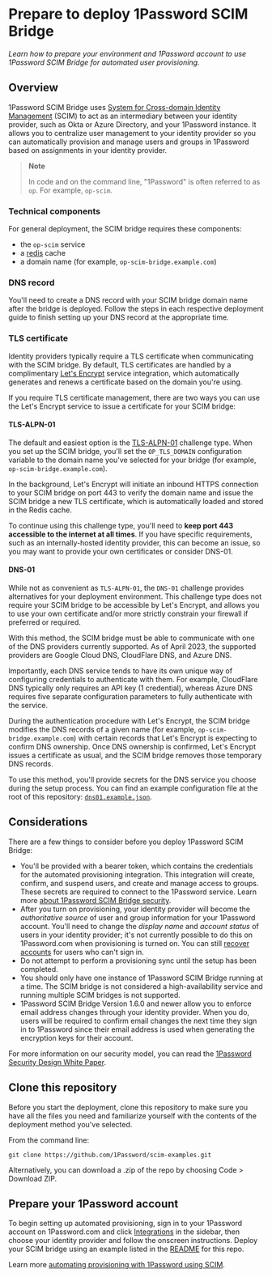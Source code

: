 # Prepare to deploy 1Password SCIM Bridge

*Learn how to prepare your environment and 1Password account to use 1Password SCIM Bridge for automated user provisioning.*

## Overview

1Password SCIM Bridge uses [System for Cross-domain Identity Management](https://en.wikipedia.org/wiki/System_for_Cross-domain_Identity_Management) (SCIM) to act as an intermediary between your identity provider, such as Okta or Azure Directory, and your 1Password instance. It allows you to centralize user management to your identity provider so you can automatically provision and manage users and groups in 1Password based on assignments in your identity provider.

> **Note**
> 
> In code and on the command line, "1Password" is often referred to as `op`. For example, `op-scim`.

### Technical components

For general deployment, the SCIM bridge requires these components:

* the `op-scim` service
* a [redis](https://redis.io/) cache
* a domain name (for example, `op-scim-bridge.example.com`)

### DNS record

You'll need to create a DNS record with your SCIM bridge domain name after the bridge is deployed. Follow the steps in each respective deployment guide to finish setting up your DNS record at the appropriate time.

### TLS certificate

Identity providers typically require a TLS certificate when communicating with the SCIM bridge. By default, TLS certificates are handled by a complimentary [Let's Encrypt](https://letsencrypt.org/) service integration, which automatically generates and renews a certificate based on the domain you're using.

If you require TLS certificate management, there are two ways you can use the Let's Encrypt service to issue a certificate for your SCIM bridge:

#### TLS-ALPN-01

The default and easiest option is the [TLS-ALPN-01](https://letsencrypt.org/docs/challenge-types/#tls-alpn-01) challenge type. When you set up the SCIM bridge, you'll set the `OP_TLS_DOMAIN` configuration variable to the domain name you've selected for your bridge (for example, `op-scim-bridge.example.com`).

In the background, Let's Encrypt will initiate an inbound HTTPS connection to your SCIM bridge on port 443 to verify the domain name and issue the SCIM bridge a new TLS certificate, which is automatically loaded and stored in the Redis cache.

To continue using this challenge type, you'll need to **keep port 443 accessible to the internet at all times**. If you have specific requirements, such as an internally-hosted identity provider, this can become an issue, so you may want to provide your own certificates or consider DNS-01.

#### DNS-01

While not as convenient as `TLS-ALPN-01`, the `DNS-01` challenge provides alternatives for your deployment environment. This challenge type does not require your SCIM bridge to be accessible by Let's Encrypt, and allows you to use your own certificate and/or more strictly constrain your firewall if preferred or required.

With this method, the SCIM bridge must be able to communicate with one of the DNS providers currently supported. As of April 2023, the supported providers are Google Cloud DNS, CloudFlare DNS, and Azure DNS.

Importantly, each DNS service tends to have its own unique way of configuring credentials to authenticate with them. For example, CloudFlare DNS typically only requires an API key (1 credential), whereas Azure DNS requires five separate configuration parameters to fully authenticate with the service.

During the authentication procedure with Let's Encrypt, the SCIM bridge modifies the DNS records of a given name (for example, `op-scim-bridge.example.com`) with certain records that Let's Encrypt is expecting to confirm DNS ownership. Once DNS ownership is confirmed, Let's Encrypt issues a certificate as usual, and the SCIM bridge removes those temporary DNS records.

To use this method, you'll provide secrets for the DNS service you choose during the setup process. You can find an example configuration file at the root of this repository: [`dns01.example.json`](/dns01.example.json).

## Considerations

There are a few things to consider before you deploy 1Password SCIM Bridge:

* You'll be provided with a bearer token, which contains the credentials for the automated provisioning integration. This integration will create, confirm, and suspend users, and create and manage access to groups. These secrets are required to connect to the 1Password service. Learn more [about 1Password SCIM Bridge security](https://support.1password.com/scim-security/).
* After you turn on provisioning, your identity provider will become the _authoritative source_ of user and group information for your 1Password account. You'll need to change the _display name_ and _account status_ of users in your identity provider; it's not currently possible to do this on 1Password.com when provisioning is turned on. You can still [recover accounts](https://support.1password.com/recovery/) for users who can't sign in.
* Do not attempt to perform a provisioning sync until the setup has been completed.
* You should only have one instance of 1Password SCIM Bridge running at a time. The SCIM bridge is not considered a high-availability service and running multiple SCIM bridges is not supported.
* 1Password SCIM Bridge Version 1.6.0 and newer allow you to enforce email address changes through your identity provider. When you do, users will be required to confirm email changes the next time they sign in to 1Password since their email address is used when generating the encryption keys for their account.

For more information on our security model, you can read the [1Password Security Design White Paper](https://1passwordstatic.com/files/security/1password-white-paper.pdf).

## Clone this repository

Before you start the deployment, clone this repository to make sure you have all the files you need and familiarize yourself with the contents of the deployment method you've selected.

From the command line:

```
git clone https://github.com/1Password/scim-examples.git
```

Alternatively, you can download a .zip of the repo by choosing Code > Download ZIP.

## Prepare your 1Password account

To begin setting up automated provisioning, sign in to your 1Password account on 1Password.com and click [Integrations](https://start.1password.com/integrations/directory/) in the sidebar, then choose your identity provider and follow the onscreen instructions. Deploy your SCIM bridge using an example listed in the [README](/README.md#before-you-begin) for this repo.

Learn more [automating provisioning with 1Password using SCIM](https://support.1password.com/scim/).

